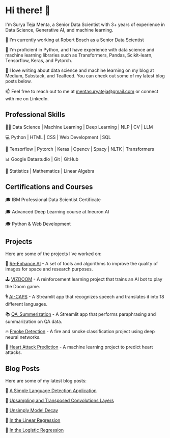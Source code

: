 # Hi there! 👋

I'm Surya Teja Menta, a Senior Data Scientist with 3+ years of experience in Data Science, Generative AI, and machine learning.

🔭 I'm currently working at Robert Bosch as a Senior Data Scientist

🌱 I'm proficient in Python, and I have experience with data science and machine learning libraries such as Transformers, Pandas, Scikit-learn, Tensorflow, Keras, and Pytorch.

💬 I love writing about data science and machine learning on my blog at Medium, Substack, and Tealfeed. You can check out some of my latest blog posts below.

📫 Feel free to reach out to me at mentasuryateja@gmail.com or connect with me on LinkedIn.

## Professional Skills

👨‍💻 Data Science | Machine Learning | Deep Learning | NLP | CV | LLM

💻 Python | HTML | CSS | Web Development | SQL

🔧 Tensorflow | Pytorch | Keras | Opencv | Spacy | NLTK | Transformers

📊 Google Datastudio | Git | GitHub

🧮 Statistics | Mathematics | Linear Algebra

## Certifications and Courses

🎓 IBM Professional Data Scientist Certificate

🎓 Advanced Deep Learning course at Ineuron.AI

🎓 Python & Web Development

## Projects

Here are some of the projects I've worked on:

🚀 [Re-Enhance.AI](https://github.com/mentasuryateja/Re-Enhance.AI) - A set of tools and algorithms to improve the quality of images for space and research purposes.

🕹️ [VIZDOOM](https://github.com/mentasuryateja/VIZDOOM) - A reinforcement learning project that trains an AI bot to play the Doom game.

🎙️ [AI-CAPS](https://github.com/mentasuryateja/AI-CAPS) - A Streamlit app that recognizes speech and translates it into 18 different languages.

📚 [QA_Summerization](https://github.com/mentasuryateja/QA_Summerization) - A Streamlit app that performs paraphrasing and summarization on QA data.

🔥 [Fmoke Detection](https://github.com/mentasuryateja/Fmoke-Detection) - A fire and smoke classification project using deep neural networks.

💓 [Heart Attack Prediction](https://github.com/mentasuryateja/Heart-Attack-Prediction) - A machine learning project to predict heart attacks.

## Blog Posts

Here are some of my latest blog posts:

📝 [A Simple Language Detection Application](https://mentasuryateja.medium.com/a-simple-language-detection-application-7bde00e62119)

📝 [Upsampling and Transposed Convolutions Layers](https://mentasuryateja.medium.com/upsampling-and-transposed-convolutions-layers-72bb5f6d7421)

📝 [Unsimply Model Decay](https://mentasuryateja.substack.com/p/unsimply-model-decay)

📝 [In the Linear Regression](https://mentasuryateja.medium.com/in-the-linear-regression-4e4c4e4ad7d4)

📝 [In the Logistic Regression](https://mentasuryateja.medium.com/in-the-logistic-regression-53103a06f67d)

